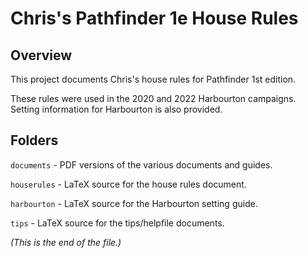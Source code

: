 # Chris's Pathfinder 1e House Rules

## Overview

This project documents Chris's house rules for Pathfinder 1st edition.

These rules were used in the 2020 and 2022 Harbourton campaigns. Setting
information for Harbourton is also provided.

## Folders

`documents` - PDF versions of the various documents and guides.

`houserules` - LaTeX source for the house rules document.

`harbourton` - LaTeX source for the Harbourton setting guide.

`tips` - LaTeX source for the tips/helpfile documents.

_(This is the end of the file.)_

